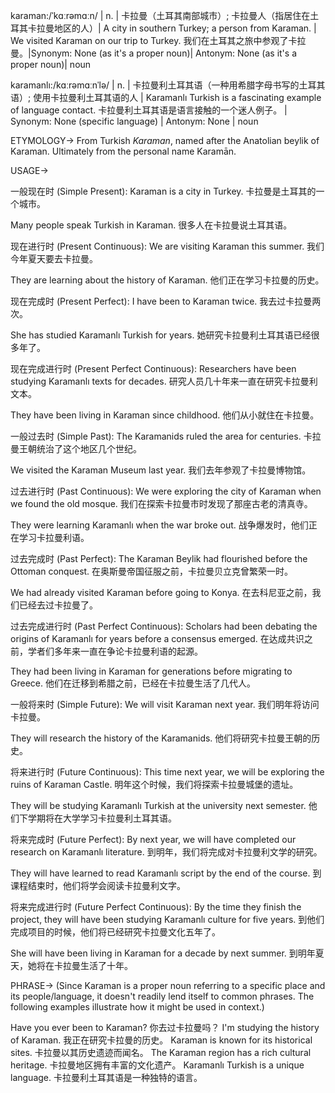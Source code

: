 karaman:/ˈkɑːrəmɑːn/ | n. | 卡拉曼（土耳其南部城市）;  卡拉曼人（指居住在土耳其卡拉曼地区的人）| A city in southern Turkey; a person from Karaman. |  We visited Karaman on our trip to Turkey. 我们在土耳其之旅中参观了卡拉曼。|Synonym: None (as it's a proper noun)| Antonym: None (as it's a proper noun)| noun


karamanlı:/kɑːrəmɑːnˈlə/ | n. | 卡拉曼利土耳其语（一种用希腊字母书写的土耳其语）; 使用卡拉曼利土耳其语的人 |  Karamanlı Turkish is a fascinating example of language contact. 卡拉曼利土耳其语是语言接触的一个迷人例子。 | Synonym: None (specific language) | Antonym: None | noun


ETYMOLOGY->
From Turkish *Karaman*, named after the Anatolian beylik of Karaman.  Ultimately from the personal name Karamān.

USAGE->

一般现在时 (Simple Present):
Karaman is a city in Turkey.  卡拉曼是土耳其的一个城市。

Many people speak Turkish in Karaman. 很多人在卡拉曼说土耳其语。

现在进行时 (Present Continuous):
We are visiting Karaman this summer. 我们今年夏天要去卡拉曼。

They are learning about the history of Karaman. 他们正在学习卡拉曼的历史。


现在完成时 (Present Perfect):
I have been to Karaman twice. 我去过卡拉曼两次。

She has studied Karamanlı Turkish for years. 她研究卡拉曼利土耳其语已经很多年了。

现在完成进行时 (Present Perfect Continuous):
Researchers have been studying Karamanlı texts for decades.  研究人员几十年来一直在研究卡拉曼利文本。

They have been living in Karaman since childhood. 他们从小就住在卡拉曼。

一般过去时 (Simple Past):
The Karamanids ruled the area for centuries.  卡拉曼王朝统治了这个地区几个世纪。

We visited the Karaman Museum last year.  我们去年参观了卡拉曼博物馆。

过去进行时 (Past Continuous):
We were exploring the city of Karaman when we found the old mosque. 我们在探索卡拉曼市时发现了那座古老的清真寺。

They were learning Karamanlı when the war broke out. 战争爆发时，他们正在学习卡拉曼利语。


过去完成时 (Past Perfect):
The Karaman Beylik had flourished before the Ottoman conquest.  在奥斯曼帝国征服之前，卡拉曼贝立克曾繁荣一时。

We had already visited Karaman before going to Konya. 在去科尼亚之前，我们已经去过卡拉曼了。

过去完成进行时 (Past Perfect Continuous):
Scholars had been debating the origins of Karamanlı for years before a consensus emerged. 在达成共识之前，学者们多年来一直在争论卡拉曼利语的起源。

They had been living in Karaman for generations before migrating to Greece.  他们在迁移到希腊之前，已经在卡拉曼生活了几代人。

一般将来时 (Simple Future):
We will visit Karaman next year.  我们明年将访问卡拉曼。

They will research the history of the Karamanids. 他们将研究卡拉曼王朝的历史。


将来进行时 (Future Continuous):
This time next year, we will be exploring the ruins of Karaman Castle. 明年这个时候，我们将探索卡拉曼城堡的遗址。

They will be studying Karamanlı Turkish at the university next semester.  他们下学期将在大学学习卡拉曼利土耳其语。

将来完成时 (Future Perfect):
By next year, we will have completed our research on Karamanlı literature. 到明年，我们将完成对卡拉曼利文学的研究。

They will have learned to read Karamanlı script by the end of the course. 到课程结束时，他们将学会阅读卡拉曼利文字。

将来完成进行时 (Future Perfect Continuous):
By the time they finish the project, they will have been studying Karamanlı culture for five years. 到他们完成项目的时候，他们将已经研究卡拉曼文化五年了。

She will have been living in Karaman for a decade by next summer. 到明年夏天，她将在卡拉曼生活了十年。



PHRASE->
(Since Karaman is a proper noun referring to a specific place and its people/language, it doesn't readily lend itself to common phrases.  The following examples illustrate how it might be used in context.)

Have you ever been to Karaman? 你去过卡拉曼吗？
I'm studying the history of Karaman. 我正在研究卡拉曼的历史。
Karaman is known for its historical sites. 卡拉曼以其历史遗迹而闻名。
The Karaman region has a rich cultural heritage. 卡拉曼地区拥有丰富的文化遗产。
Karamanlı Turkish is a unique language.  卡拉曼利土耳其语是一种独特的语言。 
